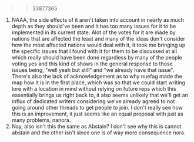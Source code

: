 >>33877365
1. NAAA, the side effects of it aren't taken into account in nearly as much depth as they should've been and it has too many issues for it to be implemented in its current state. Alot of the votes for it are made by nations that are affected the least and many of the ideas don't consider how the most affected nations would deal with it, it took me bringing up the specific issues that I found with it for them to be discussed at all which really should have been done regardless by many of the people voting yes and this kind of shows in the general response to those issues being, "well yeah but still" and "we already have that issue". There's also the lack of acknowledgement as to why nuefag made the map how it is in the first place, which was so that we could start writing lore with a location in mind without relying on future reps which this essentially brings us right back to, it also seems unlikely that we'll get an influx of dedicated writers considering we've already agreed to not going around other threads to get people to join. I don't really see how this is an improvement, it just seems like an equal proposal with just as many problems, nanora.
2. Nay, also isn't this the same as Abstain? I don't see why this is cannot abstain and the other isn't since one is of way more consequence nora.